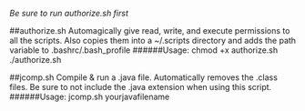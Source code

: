 *Be sure to run authorize.sh first*

##authorize.sh
Automagically give read, write, and execute permissions to all the scripts. Also copies them into a ~/.scripts directory and adds the path variable to .bashrc/.bash_profile
######Usage:
chmod +x authorize.sh
./authorize.sh

##jcomp.sh
Compile & run a .java file. Automatically removes the .class files. Be sure to not include the .java extension when using this script.
######Usage:
jcomp.sh yourjavafilename
